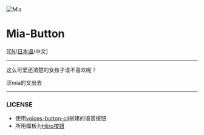 ![Mia](https://www.daecnlt.com/api/mia.png)

# Mia-Button

[[EN](https://github.com/Timolop233/Mia-Button/blob/main/README-EN.md)/[日本语](https://github.com/Timolop233/Mia-Button/blob/main/README-JA.md)/中文]

------

这么可爱还清楚的女孩子谁不喜欢呢？

涩mia的叉出去

------

### LICENSE

- 使用[voices-button-cli](https://github.com/blacktunes/voices-button-cli)创建的语音按钮
- 所用模板为[Hiiro按钮](https://github.com/blacktunes/hiiro-button)